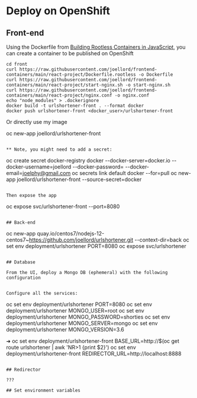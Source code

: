# Deploy on OpenShift

## Front-end
Using the Dockerfile from [Building Rootless Containers in JavaScript](https://github.com/joellord/frontend-containers/blob/main/rootless.md), you can create a container to be published on OpenShift

```
cd front
curl https://raw.githubusercontent.com/joellord/frontend-containers/main/react-project/Dockerfile.rootless -o Dockerfile
curl https://raw.githubusercontent.com/joellord/frontend-containers/main/react-project/start-nginx.sh -o start-nginx.sh
curl https://raw.githubusercontent.com/joellord/frontend-containers/main/react-project/nginx.conf -o nginx.conf
echo "node_modules" > .dockerignore
docker build -t urlshortener-front . --format docker
docker push urlshortener-front <docker_user>/urlshortener-front
```

Or directly use my image

oc new-app joellord/urlshortener-front
```

** Note, you might need to add a secret:
```
oc create secret docker-registry docker --docker-server=docker.io --docker-username=joellord --docker-password=<password> --docker-email=joelphy@gmail.com
oc secrets link default docker --for=pull
oc new-app joellord/urlshortener-front --source-secret=docker
```

Then expose the app
```
oc expose svc/urlshortener-front --port=8080
```

## Back-end

```
oc new-app quay.io/centos7/nodejs-12-centos7~https://github.com/joellord/urlshortener.git --context-dir=back
oc set env deployment/urlshortener PORT=8080
oc expose svc/urlshortener
```

## Database

From the UI, deploy a Mongo DB (ephemeral) with the following configuration


Configure all the services:

```
oc set env deployment/urlshortener PORT=8080
oc set env deployment/urlshortener MONGO_USER=root
oc set env deployment/urlshortener MONGO_PASSWORD=shorties
oc set env deployment/urlshortener MONGO_SERVER=mongo
oc set env deployment/urlshortener MONGO_VERSION=3.6

➜ oc set env deployment/urlshortener-front BASE_URL=http://$(oc get route urlshortener | awk 'NR>1 {print $2}')
oc set env deployment/urlshortener-front REDIRECTOR_URL=http://localhost:8888


```

## Redirector

???

## Set environment variables